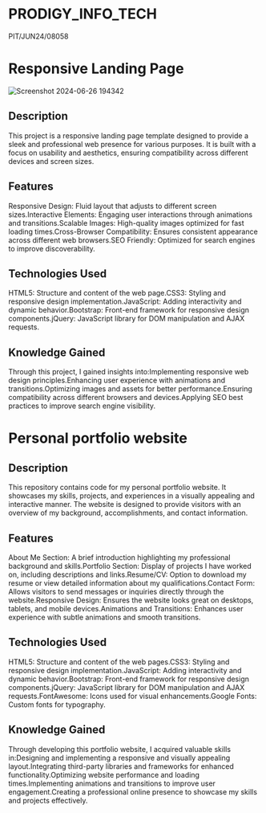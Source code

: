 # PRODIGY_INFO_TECH
PIT/JUN24/08058
<h1>Responsive Landing Page</h1>

![Screenshot 2024-06-26 194342](https://github.com/swapna4404/PRODIGY_INFO_TECH/assets/172264225/1e297913-ea8c-4d19-9d90-dc89dc578c25)
<h2>Description</h2>
This project is a responsive landing page template designed to provide a sleek and professional web presence for various purposes. It is built with a focus on usability and aesthetics, ensuring compatibility across different devices and screen sizes.
<h2>Features</h2>
Responsive Design: Fluid layout that adjusts to different screen sizes.Interactive Elements: Engaging user interactions through animations and transitions.Scalable Images: High-quality images optimized for fast loading times.Cross-Browser Compatibility: Ensures consistent appearance across different web browsers.SEO Friendly: Optimized for search engines to improve discoverability.
<h2>Technologies Used</h2>
HTML5: Structure and content of the web page.CSS3: Styling and responsive design implementation.JavaScript: Adding interactivity and dynamic behavior.Bootstrap: Front-end framework for responsive design components.jQuery: JavaScript library for DOM manipulation and AJAX requests.
<h2>Knowledge Gained</h2>
Through this project, I gained insights into:Implementing responsive web design principles.Enhancing user experience with animations and transitions.Optimizing images and assets for better performance.Ensuring compatibility across different browsers and devices.Applying SEO best practices to improve search engine visibility.
<h1>Personal portfolio website</h1>
<h2>Description</h2>
This repository contains code for my personal portfolio website. It showcases my skills, projects, and experiences in a visually appealing and interactive manner. The website is designed to provide visitors with an overview of my background, accomplishments, and contact information.
<h2>Features</h2>
About Me Section: A brief introduction highlighting my professional background and skills.Portfolio Section: Display of projects I have worked on, including descriptions and links.Resume/CV: Option to download my resume or view detailed information about my qualifications.Contact Form: Allows visitors to send messages or inquiries directly through the website.Responsive Design: Ensures the website looks great on desktops, tablets, and mobile devices.Animations and Transitions: Enhances user experience with subtle animations and smooth transitions.
<h2>Technologies Used</h2>
HTML5: Structure and content of the web pages.CSS3: Styling and responsive design implementation.JavaScript: Adding interactivity and dynamic behavior.Bootstrap: Front-end framework for responsive design components.jQuery: JavaScript library for DOM manipulation and AJAX requests.FontAwesome: Icons used for visual enhancements.Google Fonts: Custom fonts for typography.
<h2>Knowledge Gained</h2>
Through developing this portfolio website, I acquired valuable skills in:Designing and implementing a responsive and visually appealing layout.Integrating third-party libraries and frameworks for enhanced functionality.Optimizing website performance and loading times.Implementing animations and transitions to improve user engagement.Creating a professional online presence to showcase my skills and projects effectively.
